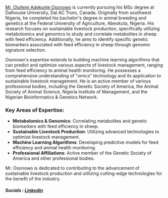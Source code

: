 [Mr. Olufemi Adekunle Osonowo](https://www.linkedin.com/in/osonowo-olufemi-110263132)
is currently pursuing his MSc degree at Dalhousie University, Dal AC Truro, Canada. Originally from southwest Nigeria, he completed his bachelor's degree in animal breeding and genetics at the Federal University of Agriculture, Abeokuta, Nigeria. His research focuses on sustainable livestock production, specifically utilizing metabolomics and genomics to study and correlate metabolites in sheep with feed efficiency. Additionally, he aims to identify specific genetic biomarkers associated with feed efficiency in sheep through genomic signature selection.

Osonowo's expertise extends to building machine learning algorithms that can predict and optimize various aspects of livestock management, ranging from feed efficiency to animal health monitoring. He possesses a comprehensive understanding of "omics" technology and its application to sustainable livestock management. He is an active member of various professional bodies, including the Genetic Society of America, the Animal Society of Animal Science, Nigeria Institute of Management, and the Nigerian Bioinformatics & Genetics Network.

### Key Areas of Expertise:
- **Metabolomics & Genomics**: Correlating metabolites and genetic biomarkers with feed efficiency in sheep.
- **Sustainable Livestock Production**: Utilizing advanced technologies to optimize livestock management.
- **Machine Learning Algorithms**: Developing predictive models for feed efficiency and animal health monitoring.
- **Professional Affiliations**: Active member of the Genetic Society of America and other professional bodies.

Mr. Osonowo is dedicated to contributing to the advancement of sustainable livestock production and utilizing cutting-edge technologies for the benefit of the industry.

##### Socials  : [Linkedin](https://www.linkedin.com/in/osonowo-olufemi-110263132)
